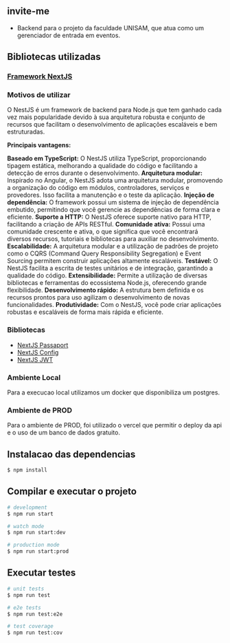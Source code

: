 ## invite-me
- Backend para o projeto da faculdade UNISAM, que atua como um gerenciador de entrada em eventos.

## Bibliotecas utilizadas

### [Framework NextJS](https://nestjs.com/)

### Motivos de utilizar

O NestJS é um framework de backend para Node.js que tem ganhado cada vez mais popularidade devido à sua arquitetura robusta e conjunto de recursos que facilitam o desenvolvimento de aplicações escaláveis e bem estruturadas.

**Principais vantagens:**

**Baseado em TypeScript:** O NestJS utiliza TypeScript, proporcionando tipagem estática, melhorando a qualidade do código e facilitando a detecção de erros durante o desenvolvimento.
**Arquitetura modular:** Inspirado no Angular, o NestJS adota uma arquitetura modular, promovendo a organização do código em módulos, controladores, serviços e provedores. Isso facilita a manutenção e o teste da aplicação.
**Injeção de dependência:** O framework possui um sistema de injeção de dependência embutido, permitindo que você gerencie as dependências de forma clara e eficiente.
**Suporte a HTTP:** O NestJS oferece suporte nativo para HTTP, facilitando a criação de APIs RESTful.
**Comunidade ativa:** Possui uma comunidade crescente e ativa, o que significa que você encontrará diversos recursos, tutoriais e bibliotecas para auxiliar no desenvolvimento.
**Escalabilidade:** A arquitetura modular e a utilização de padrões de projeto como o CQRS (Command Query Responsibility Segregation) e Event Sourcing permitem construir aplicações altamente escaláveis.
**Testável:** O NestJS facilita a escrita de testes unitários e de integração, garantindo a qualidade do código.
**Extensibilidade:** Permite a utilização de diversas bibliotecas e ferramentas do ecossistema Node.js, oferecendo grande flexibilidade.
**Desenvolvimento rápido:** A estrutura bem definida e os recursos prontos para uso agilizam o desenvolvimento de novas funcionalidades.
**Produtividade:** Com o NestJS, você pode criar aplicações robustas e escaláveis de forma mais rápida e eficiente.

### Bibliotecas

- [NextJS Passaport](https://docs.nestjs.com/recipes/passport)
- [NextJS Config](https://docs.nestjs.com/techniques/configuration)
- [NextJS JWT](https://docs.nestjs.com/security/authentication)

### Ambiente Local

Para a execucao local utilizamos um docker que disponibiliza um postgres.

### Ambiente de PROD

Para o ambiente de PROD, foi utilizado o vercel que permitir o deploy da api e o uso de um banco de dados gratuito.


## Instalacao das dependencias

```bash
$ npm install
```

## Compilar e executar o projeto

```bash
# development
$ npm run start

# watch mode
$ npm run start:dev

# production mode
$ npm run start:prod
```

## Executar testes

```bash
# unit tests
$ npm run test

# e2e tests
$ npm run test:e2e

# test coverage
$ npm run test:cov
```